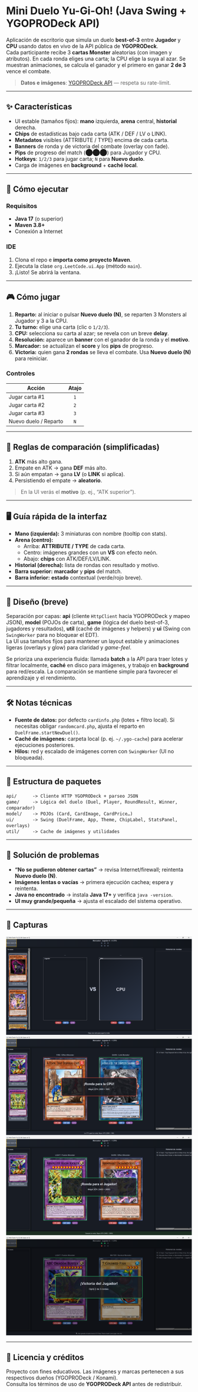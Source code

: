 # Mini Duelo Yu-Gi-Oh! (Java Swing + YGOPRODeck API)

Aplicación de escritorio que simula un duelo **best-of-3** entre **Jugador** y **CPU** usando datos en vivo de la API pública de **YGOPRODeck**.  
Cada participante recibe 3 **cartas Monster** aleatorias (con imagen y atributos). En cada ronda eliges una carta; la CPU elige la suya al azar. Se muestran animaciones, se calcula el ganador y el primero en ganar **2 de 3** vence el combate.

> **Datos e imágenes**: [YGOPRODeck API](https://ygoprodeck.com/api-guide/) — respeta su rate-limit.

---

## ✨ Características

- UI estable (tamaños fijos): **mano** izquierda, **arena** central, **historial** derecha.
- **Chips** de estadísticas bajo cada carta (ATK / DEF / LV o LINK).
- **Metadatos** visibles (ATTRIBUTE / TYPE) encima de cada carta.
- **Banners** de ronda y de victoria del combate (overlay con fade).
- **Pips** de progreso del match (⬤⬤⬤) para Jugador y CPU.
- **Hotkeys**: `1/2/3` para jugar carta; `N` para **Nuevo duelo**.
- Carga de imágenes en **background** + **caché local**.

---

## 🚀 Cómo ejecutar

### Requisitos
- **Java 17** (o superior)
- **Maven 3.8+**
- Conexión a Internet

### IDE
1. Clona el repo e **importa como proyecto Maven**.
2. Ejecuta la clase `org.LeetCode.ui.App` (método `main`).
3. ¡Listo! Se abrirá la ventana.



---

## 🎮 Cómo jugar

1. **Reparto:** al iniciar o pulsar **Nuevo duelo (N)**, se reparten 3 Monsters al Jugador y 3 a la CPU.
2. **Tu turno:** elige una carta (clic o `1/2/3`).
3. **CPU:** selecciona su carta al azar; se revela con un breve **delay**.
4. **Resolución:** aparece un **banner** con el ganador de la ronda y el **motivo**.
5. **Marcador:** se actualizan el **score** y los **pips** de progreso.
6. **Victoria:** quien gana **2 rondas** se lleva el combate. Usa **Nuevo duelo (N)** para reiniciar.

### Controles
| Acción                 | Atajo |
|-----------------------|:-----:|
| Jugar carta #1        |  `1`  |
| Jugar carta #2        |  `2`  |
| Jugar carta #3        |  `3`  |
| Nuevo duelo / Reparto |  `N`  |

---

## 🧠 Reglas de comparación (simplificadas)

1. **ATK** más alto gana.
2. Empate en ATK → gana **DEF** más alto.
3. Si aún empatan → gana **LV** (o **LINK** si aplica).
4. Persistiendo el empate → **aleatorio**.

> En la UI verás el **motivo** (p. ej., “ATK superior”).

---

## 🖥️ Guía rápida de la interfaz

- **Mano (izquierda):** 3 miniaturas con nombre (tooltip con stats).
- **Arena (centro):**
    - Arriba: **ATTRIBUTE / TYPE** de cada carta.
    - Centro: imágenes grandes con un **VS** con efecto neón.
    - Abajo: **chips** con ATK/DEF/LV/LINK.
- **Historial (derecha):** lista de rondas con resultado y motivo.
- **Barra superior:** **marcador** y **pips** del match.
- **Barra inferior:** **estado** contextual (verde/rojo breve).

---

## 🧱 Diseño (breve)

Separación por capas: **api** (cliente `HttpClient` hacia YGOPRODeck y mapeo JSON), **model** (POJOs de carta), **game** (lógica del duelo best-of-3, jugadores y resultados), **util** (caché de imágenes y helpers) y **ui** (Swing con `SwingWorker` para no bloquear el EDT).  
La UI usa tamaños fijos para mantener un layout estable y animaciones ligeras (overlays y glow) para claridad y *game-feel*.

Se prioriza una experiencia fluida: llamada **batch** a la API para traer lotes y filtrar localmente, **caché** en disco para imágenes, y trabajo en **background** para red/escala. La comparación se mantiene simple para favorecer el aprendizaje y el rendimiento.

---

## 🛠️ Notas técnicas

- **Fuente de datos:** por defecto `cardinfo.php` (lotes + filtro local). Si necesitas obligar `randomcard.php`, ajusta el reparto en `DuelFrame.startNewDuel()`.
- **Caché de imágenes:** carpeta local (p. ej. `~/.ygo-cache`) para acelerar ejecuciones posteriores.
- **Hilos:** red y escalado de imágenes corren con `SwingWorker` (UI no bloqueada).

---

## 🧩 Estructura de paquetes

```
api/      -> Cliente HTTP YGOPRODeck + parseo JSON
game/     -> Lógica del duelo (Duel, Player, RoundResult, Winner, comparador)
model/    -> POJOs (Card, CardImage, CardPrice…)
ui/       -> Swing (DuelFrame, App, Theme, ChipLabel, StatsPanel, overlays)
util/     -> Cache de imágenes y utilidades
```

---

## 🧯 Solución de problemas

- **“No se pudieron obtener cartas”** → revisa Internet/firewall; reintenta **Nuevo duelo (N)**.
- **Imágenes lentas o vacías** → primera ejecución cachea; espera y reintenta.
- **Java no encontrado** → instala **Java 17+** y verifica `java -version`.
- **UI muy grande/pequeña** → ajusta el escalado del sistema operativo.

---

## 📸 Capturas




![Inicio.png](screenshots/Inicio.png)
![PrimeraSeleccion.png](screenshots/PrimeraSeleccion.png)
![SegundaSeleccion.png](screenshots/SegundaSeleccion.png)
![Ganador.png](screenshots/Ganador.png)

---

## 📄 Licencia y créditos

Proyecto con fines educativos. Las imágenes y marcas pertenecen a sus respectivos dueños (YGOPRODeck / Konami).  
Consulta los términos de uso de **YGOPRODeck API** antes de redistribuir.
